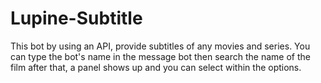 # Lupine-Subtitle
This bot by using an API, provide subtitles of any movies and series.
You can type the bot's name in the message bot then search the name of the film after that, a panel shows up and you can select within the options.
